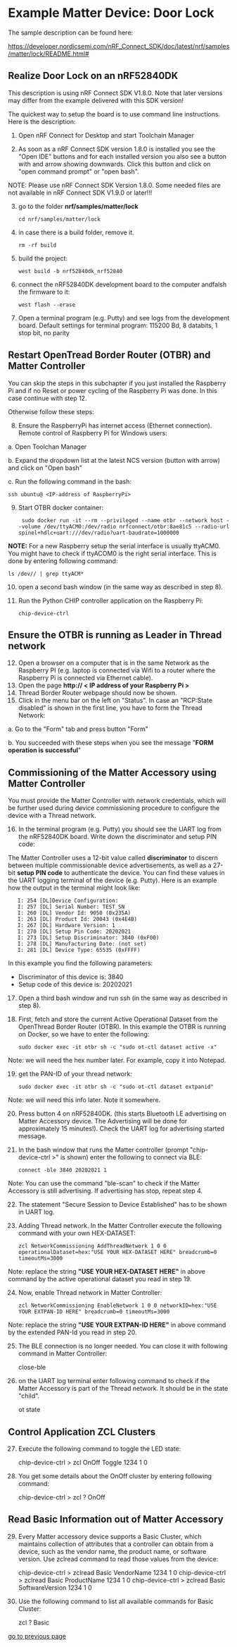 # Example Matter Device: Door Lock

The sample description can be found here:

https://developer.nordicsemi.com/nRF_Connect_SDK/doc/latest/nrf/samples/matter/lock/README.html#

## Realize Door Lock on an nRF52840DK

This description is using nRF Connect SDK V1.8.0. Note that later versions may differ from the example delivered with this SDK version!

The quickest way to setup the board is to use command line instructions. Here is the description:

1. Open nRF Connect for Desktop and start Toolchain Manager

2. As soon as a nRF Connect SDK version 1.8.0 is installed you see the "Open IDE" buttons and for each installed version you also see a button with and arrow showing downwards. Click this button and click on "open command prompt" or "open bash".

NOTE: Please use nRF Connect SDK Version 1.8.0. Some needed files are not available in nRF Connect SDK V1.9.0 or later!!!

3. go to the folder __nrf/samples/matter/lock__

       cd nrf/samples/matter/lock

4. in case there is a build folder, remove it.

       rm -rf build
       
5. build the project:

       west build -b nrf52840dk_nrf52840

6. connect the nRF52840DK development board to the computer andfalsh the firmware to it:

       west flash --erase

7. Open a terminal program (e.g. Putty) and see logs from the development board. Default settings for terminal program: 115200 Bd, 8 databits, 1 stop bit, no parity

## Restart OpenTread Border Router (OTBR) and Matter Controller
You can skip the steps in this subchapter if you just installed the Raspberry Pi and if no Reset or power cycling of the Raspberry Pi was done. In this case continue with step 12.

Otherwise follow these steps:

8. Ensure the RaspberryPi has internet access (Ethernet connection). Remote control of Raspberry Pi for Windows users:

a. Open Toolchan Manager

b. Expand the dropdown list at the latest NCS version (button with arrow) and click on "Open bash"

c. Run the following command in the bash:  

    ssh ubuntu@ <IP-address of RaspberryPi>

9. Start OTBR docker container:

        sudo docker run -it --rm --privileged --name otbr --network host --volume /dev/ttyACM0:/dev/radio nrfconnect/otbr:8ae81c5 --radio-url spinel+hdlc+uart:///dev/radio?uart-baudrate=1000000

__NOTE:__ For a new Raspberry setup the serial interface is usually ttyACM0. You might have to check if ttyACOM0 is the right serial interface. This is done by entering following command: 
   
    ls /dev// | grep ttyACM*

10. open a second bash window (in the same way as described in step 8).
11. Run the Python CHIP controller application on the Raspberry Pi:

        chip-device-ctrl

## Ensure the OTBR is running as Leader in Thread network

12. Open a browser on a computer that is in the same Network as the Raspberry PI (e.g. laptop is connected via Wifi to a router where the Raspberry Pi is connected via Ethernet cable). 
13. Open the page **http:// < IP address of your Raspberry Pi >**
14. Thread Border Router webpage should now be shown.
15. Click in the menu bar on the left on "Status". In case an "RCP:State disabled" is shown in the first line, you have to form the Thread Network:

a. Go to the "Form" tab and press button "Form"

b. You succeeded with these steps when you see the message "__FORM operation is successful__"

## Commissioning of the Matter Accessory using Matter Controller
You must provide the Matter Controller with network credentials, which will be further used during device commissioning procedure to configure the device with a Thread network.

16. In the terminal program (e.g. Putty) you should see the UART log from the nRF52840DK board. Write down the discriminator and setup PIN code:

The Matter Controller uses a 12-bit value called __discriminator__ to discern between multiple commissionable device advertisements, as well as a 27-bit __setup PIN code__ to authenticate the device. You can find these values in the UART logging terminal of the device (e.g. Putty). Here is an example how the output in the terminal might look like:

       I: 254 [DL]Device Configuration:
       I: 257 [DL] Serial Number: TEST_SN
       I: 260 [DL] Vendor Id: 9050 (0x235A)
       I: 263 [DL] Product Id: 20043 (0x4E4B)
       I: 267 [DL] Hardware Version: 1
       I: 270 [DL] Setup Pin Code: 20202021
       I: 273 [DL] Setup Discriminator: 3840 (0xF00)
       I: 278 [DL] Manufacturing Date: (not set)
       I: 281 [DL] Device Type: 65535 (0xFFFF)
  
In this example you find the following parameters:
- Discriminator of this device is:  3840
- Setup code of this device is:  20202021

17. Open a third bash window and run ssh (in the same way as described in step 8).
18. First, fetch and store the current Active Operational Dataset from the OpenThread Border Router (OTBR). In this example the OTBR is running on Docker, so we have to enter the following:

        sudo docker exec -it otbr sh -c "sudo ot-ctl dataset active -x"

Note: we will need the hex number later. For example, copy it into Notepad. 

19. get the PAN-ID of your thread network:

        sudo docker exec -it otbr sh -c "sudo ot-ctl dataset extpanid"

Note: we will need this info later. Note it somewhere. 

20. Press button 4 on nRF52840DK. (this starts Bluetooth LE advertising on Matter Accessory device. The Advertising will be done for approximately 15 minutes!). Check the UART log for advertising started message.

21. In the bash window that runs the Matter controller (prompt "chip-device-ctrl >" is shown) enter the following to connect via BLE:

        connect -ble 3840 20202021 1

Note: You can use the command "ble-scan" to check if the Matter Accessory is still advertising. If advertising has stop, repeat step 4. 

22. The statement "Secure Session to Device Established" has to be shown in UART log.

23. Adding Thread network. In the Matter Controller execute the following command with your own HEX-DATASET:

        zcl NetworkCommissioning AddThreadNetwork 1 0 0 operationalDataset=hex:"USE YOUR HEX-DATASET HERE" breadcrumb=0 timeoutMs=3000

Note: replace the string **"USE YOUR HEX-DATASET HERE"** in above command by the active operational dataset you read in step 19.

24. Now, enable Thread network in Matter Controller:

        zcl NetworkCommissioning EnableNetwork 1 0 0 networkID=hex:"USE YOUR EXTPAN-ID HERE" breadcrumb=0 timeoutMs=3000
       
Note: replace the string **"USE YOUR EXTPAN-ID HERE"** in above command by the extended PAN-Id you read in step 20.

25. The BLE connection is no longer needed. You can close it with following command in Matter Controller:
       
       close-ble

26. on the UART log terminal enter following command to check if the Matter Accessory is part of the Thread network. It should be in the state "child". 

       ot state

## Control Application ZCL Clusters
27. Execute the following command to toggle the LED state:

       chip-device-ctrl > zcl OnOff Toggle 1234 1 0

28. You get some details about the OnOff cluster by entering following command:

       chip-device-ctrl > zcl ? OnOff
       
## Read Basic Information out of Matter Accessory
29. Every Matter accessory device supports a Basic Cluster, which maintains collection of attributes that a controller can obtain from a device, such as the vendor name, the product name, or software version. Use zclread command to read those values from the device:

       chip-device-ctrl > zclread Basic VendorName 1234 1 0
       chip-device-ctrl > zclread Basic ProductName 1234 1 0
       chip-device-ctrl > zclread Basic SoftwareVersion 1234 1 0
       
30. Use the following command to list all available commands for Basic Cluster:

       zcl ? Basic


[go to previous page](../README.md)
